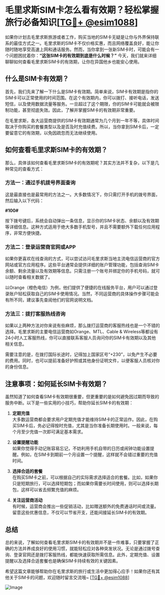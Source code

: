 # 毛里求斯SIM卡怎么看有效期？轻松掌握旅行必备知识[[TG💪+ @esim1088](https://t.me/s/esim1088)]

如果你计划去毛里求斯旅游或者工作，购买当地的SIM卡无疑是让你与外界保持联系的最佳方式之一。毛里求斯的SIM卡不仅价格实惠，而且网络覆盖良好，能让你随时随地享受高速上网和通话服务。然而，当你拿到一张新SIM卡时，可能会有一个问题困扰着你：**“这张SIM卡的有效期到底是什么时候？”** 今天，我们就来详细聊聊如何查看毛里求斯SIM卡的有效期，让你在异国他乡也能安心使用。

## 什么是SIM卡有效期？

首先，我们先来了解一下什么是SIM卡有效期。简单来说，SIM卡有效期是指你的SIM卡可以正常使用的时间范围。在这个有效期内，你可以拨打、接听电话，发送短信，以及使用数据流量等服务。一旦超过了这个期限，你的SIM卡可能就会被限制功能，甚至彻底失效。因此，了解并掌握SIM卡的有效期非常重要。

在毛里求斯，各大运营商提供的SIM卡有效期通常为几个月到一年不等，具体时间取决于你购买的套餐类型以及是否及时充值续费。所以，当你拿到SIM卡后，一定要留意它的有效期，以免因疏忽而无法继续使用。

## 如何查看毛里求斯SIM卡的有效期？

那么，具体该如何查看毛里求斯SIM卡的有效期呢？其实方法并不复杂，以下是几种常见的查看方式：

### 方法一：通过手机拨号界面查询

这是最直接也是最常用的方法之一。大多数情况下，你只需打开手机的拨号界面，然后输入以下代码：

**#100#**

按下拨号键后，系统会自动弹出一条信息，显示你的SIM卡状态、余额以及有效期等详细信息。这种方式适用于绝大多数手机型号，并且不需要额外下载任何应用程序，非常方便快捷。

### 方法二：登录运营商官网或APP

如果你更喜欢在线查询的方式，可以尝试访问毛里求斯当地主流电信运营商的官方网站或官方应用程序。这些平台通常会提供详细的账户管理功能，包括查询SIM卡余额、剩余流量以及有效期等信息。只需注册一个账号并绑定你的手机号码，就可以随时查看相关数据了。

以Orange（橙色电信）为例，他们提供了便捷的在线服务平台，用户可以通过登录账户轻松获取自己的SIM卡使用情况。当然，不同运营商的具体操作步骤可能会有所不同，建议事先查阅他们的官网说明文档。

### 方法三：拨打客服热线咨询

如果以上两种方法对你来说有些麻烦，那么拨打运营商的客服热线也是一个不错的选择。毛里求斯的主要电信运营商如Orange、MTL、Cable & Wireless等都设有24小时人工客服热线，你可以直接联系客服人员询问你的SIM卡有效期以及其他相关信息。

需要注意的是，在拨打国际长途时，记得加上国家区号“+230”，以免产生不必要的费用。同时，也可以提前准备好护照或其他身份证明文件，以便客服人员核对你的身份信息。

## 注意事项：如何延长SIM卡有效期？

虽然知道了如何查看SIM卡有效期很重要，但更重要的是如何避免因过期而导致的服务中断。以下是一些实用的小技巧，帮助你延长SIM卡的有效期：

1. **定期充值**  
   大多数运营商都会要求用户定期充值才能维持SIM卡的正常运作。因此，在购买SIM卡后，务必记得按时充值，尤其是当你准备长期使用时。一般来说，每个月至少充值一次即可满足基本需求。

2. **设置提醒功能**  
   如果你觉得手动记账容易忘记，不妨利用手机自带的日历或闹钟功能设置提醒。例如，在SIM卡到期前一个月设置一个提醒，这样就不会错过重要的充值时间。

3. **选择合适的套餐**  
   在购买SIM卡之前，可以根据自己的实际需求选择适合的套餐。比如，如果你只是短期旅行，可以选择短期包；而如果你需要长时间使用，则可以选择长期包，这样可以省去频繁充值的麻烦。

4. **关注运营商活动**  
   有时候，运营商会推出一些促销活动，比如赠送额外的免费通话时间或流量。留意这些优惠信息，不仅可以节省开支，还能间接延长SIM卡的有效期。

## 总结

总的来说，了解如何查看毛里求斯SIM卡的有效期并不是一件难事，只要掌握了正确的方法并养成良好的使用习惯，就能轻松应对各种突发状况。无论是通过拨号查询、登录官网还是拨打客服热线，都能快速获取所需信息。此外，定期充值、设置提醒以及选择合适套餐也是确保SIM卡持续有效的关键因素。

希望这篇文章能够帮助你在毛里求斯的旅行或生活中更加得心应手！如果你还有其他关于SIM卡的问题，欢迎随时留言交流哦~ [[TG💪+ @esim1088](https://t.me/s/esim1088)]  

![Image](https://i.postimg.cc/4NQfJmqS/Snipaste-2025-05-13-00-14-12.png)